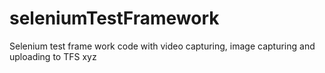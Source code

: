 # seleniumTestFramework
Selenium test frame work code with video capturing, image capturing and uploading to TFS
xyz
